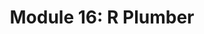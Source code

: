 ---
layout: default
title: "Module 16: R Plumber"
nav_order: 16
has_children: true
parent: Welcome
---